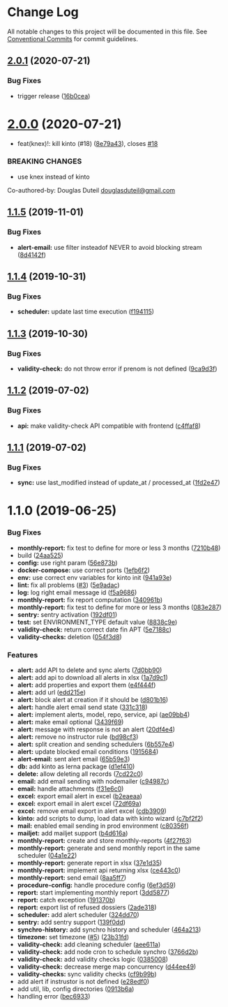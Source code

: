 # Change Log

All notable changes to this project will be documented in this file.
See [Conventional Commits](https://conventionalcommits.org) for commit guidelines.

## [2.0.1](https://github.com/SocialGouv/work-in-france-backoffice/compare/v2.0.0...v2.0.1) (2020-07-21)


### Bug Fixes

* trigger release ([16b0cea](https://github.com/SocialGouv/work-in-france-backoffice/commit/16b0cea0156e9e6fd6bbf1dd07f89ac30128d6f3))





# [2.0.0](https://github.com/SocialGouv/work-in-france-backoffice/compare/v1.1.5...v2.0.0) (2020-07-21)


* feat(knex)!: kill kinto (#18) ([8e79a43](https://github.com/SocialGouv/work-in-france-backoffice/commit/8e79a431f5b8a8043045095ef52764bccedad9a9)), closes [#18](https://github.com/SocialGouv/work-in-france-backoffice/issues/18)


### BREAKING CHANGES

* use knex instead of kinto

Co-authored-by: Douglas Duteil <douglasduteil@gmail.com>





## [1.1.5](https://github.com/SocialGouv/work-in-france-backoffice/compare/v1.1.4...v1.1.5) (2019-11-01)


### Bug Fixes

* **alert-email:** use filter insteadof NEVER to avoid blocking stream ([8d4142f](https://github.com/SocialGouv/work-in-france-backoffice/commit/8d4142f))





## [1.1.4](https://github.com/SocialGouv/work-in-france-backoffice/compare/v1.1.3...v1.1.4) (2019-10-31)


### Bug Fixes

* **scheduler:** update last time execution ([f194115](https://github.com/SocialGouv/work-in-france-backoffice/commit/f194115))





## [1.1.3](https://github.com/SocialGouv/work-in-france-backoffice/compare/v1.1.2...v1.1.3) (2019-10-30)


### Bug Fixes

* **validity-check:** do not throw error if prenom is not defined ([9ca9d3f](https://github.com/SocialGouv/work-in-france-backoffice/commit/9ca9d3f))





## [1.1.2](https://github.com/SocialGouv/work-in-france-backoffice/compare/v1.1.1...v1.1.2) (2019-07-02)


### Bug Fixes

* **api:** make validity-check API compatible with frontend ([c4ffaf8](https://github.com/SocialGouv/work-in-france-backoffice/commit/c4ffaf8))





## [1.1.1](https://github.com/SocialGouv/work-in-france-backoffice/compare/v1.1.0...v1.1.1) (2019-07-02)


### Bug Fixes

* **sync:** use last_modified instead of update_at / processed_at ([1fd2e47](https://github.com/SocialGouv/work-in-france-backoffice/commit/1fd2e47))





# 1.1.0 (2019-06-25)


### Bug Fixes

* **monthly-report:** fix test to define for more or less 3 months ([7210b48](https://github.com/SocialGouv/work-in-france-backoffice/commit/7210b48))
* build ([24aa525](https://github.com/SocialGouv/work-in-france-backoffice/commit/24aa525))
* **config:** use right param ([56e873b](https://github.com/SocialGouv/work-in-france-backoffice/commit/56e873b))
* **docker-compose:** use correct ports ([1efb6f2](https://github.com/SocialGouv/work-in-france-backoffice/commit/1efb6f2))
* **env:** use correct env variables for kinto init ([941a93e](https://github.com/SocialGouv/work-in-france-backoffice/commit/941a93e))
* **lint:** fix all problems ([#3](https://github.com/SocialGouv/work-in-france-backoffice/issues/3)) ([5e9adac](https://github.com/SocialGouv/work-in-france-backoffice/commit/5e9adac))
* **log:** log right email message id ([f5a9686](https://github.com/SocialGouv/work-in-france-backoffice/commit/f5a9686))
* **monthly-report:** fix report computation ([340961b](https://github.com/SocialGouv/work-in-france-backoffice/commit/340961b))
* **monthly-report:** fix test to define for more or less 3 months ([083e287](https://github.com/SocialGouv/work-in-france-backoffice/commit/083e287))
* **sentry:** sentry activation ([192df01](https://github.com/SocialGouv/work-in-france-backoffice/commit/192df01))
* **test:** set ENVIRONMENT_TYPE default value ([8838c9e](https://github.com/SocialGouv/work-in-france-backoffice/commit/8838c9e))
* **validity-check:** return correct date fin APT ([5e7188c](https://github.com/SocialGouv/work-in-france-backoffice/commit/5e7188c))
* **validity-checks:** deletion ([054f3d8](https://github.com/SocialGouv/work-in-france-backoffice/commit/054f3d8))


### Features

* **alert:** add API to delete and sync alerts ([7d0bb90](https://github.com/SocialGouv/work-in-france-backoffice/commit/7d0bb90))
* **alert:** add api to download all alerts in xlsx ([1a7d9c1](https://github.com/SocialGouv/work-in-france-backoffice/commit/1a7d9c1))
* **alert:** add properties and export them ([e4f444f](https://github.com/SocialGouv/work-in-france-backoffice/commit/e4f444f))
* **alert:** add url ([edd215e](https://github.com/SocialGouv/work-in-france-backoffice/commit/edd215e))
* **alert:** block alert at creation if it should be ([d801b16](https://github.com/SocialGouv/work-in-france-backoffice/commit/d801b16))
* **alert:** handle alert email send state ([331c318](https://github.com/SocialGouv/work-in-france-backoffice/commit/331c318))
* **alert:** implement alerts, model, repo, service, api ([ae09bb4](https://github.com/SocialGouv/work-in-france-backoffice/commit/ae09bb4))
* **alert:** make email optional ([3439f69](https://github.com/SocialGouv/work-in-france-backoffice/commit/3439f69))
* **alert:** message with response is not an alert ([20df4e4](https://github.com/SocialGouv/work-in-france-backoffice/commit/20df4e4))
* **alert:** remove no instructor rule ([bd98cf3](https://github.com/SocialGouv/work-in-france-backoffice/commit/bd98cf3))
* **alert:** split creation and sending schedulers ([6b557e4](https://github.com/SocialGouv/work-in-france-backoffice/commit/6b557e4))
* **alert:** update blocked email conditions ([1915684](https://github.com/SocialGouv/work-in-france-backoffice/commit/1915684))
* **alert-email:** sent alert email ([65b59e3](https://github.com/SocialGouv/work-in-france-backoffice/commit/65b59e3))
* **db:** add kinto as lerna package ([d1ef410](https://github.com/SocialGouv/work-in-france-backoffice/commit/d1ef410))
* **delete:** allow deleting all records ([7cd22c0](https://github.com/SocialGouv/work-in-france-backoffice/commit/7cd22c0))
* **email:** add email sending with nodemailer ([c94987c](https://github.com/SocialGouv/work-in-france-backoffice/commit/c94987c))
* **email:** handle attachments ([f31e6c0](https://github.com/SocialGouv/work-in-france-backoffice/commit/f31e6c0))
* **excel:** export email alert in excel ([b2eaeaa](https://github.com/SocialGouv/work-in-france-backoffice/commit/b2eaeaa))
* **excel:** export email in alert excel ([72df69a](https://github.com/SocialGouv/work-in-france-backoffice/commit/72df69a))
* **excel:** remove email export in alert excel ([cdb3909](https://github.com/SocialGouv/work-in-france-backoffice/commit/cdb3909))
* **kinto:** add scripts to dump, load data with kinto wizard ([c7bf2f2](https://github.com/SocialGouv/work-in-france-backoffice/commit/c7bf2f2))
* **mail:** enabled email sending in prod environment ([c80356f](https://github.com/SocialGouv/work-in-france-backoffice/commit/c80356f))
* **mailjet:** add mailjet support ([b4d616a](https://github.com/SocialGouv/work-in-france-backoffice/commit/b4d616a))
* **monthly-report:** create and store monthly-reports ([4f27f63](https://github.com/SocialGouv/work-in-france-backoffice/commit/4f27f63))
* **monthly-report:** generate and send monthly report in the same scheduler ([04a1e22](https://github.com/SocialGouv/work-in-france-backoffice/commit/04a1e22))
* **monthly-report:** generate report in xlsx ([37e1d35](https://github.com/SocialGouv/work-in-france-backoffice/commit/37e1d35))
* **monthly-report:** implement api returning xlsx ([ce443c0](https://github.com/SocialGouv/work-in-france-backoffice/commit/ce443c0))
* **monthly-report:** send email ([8aa5ff7](https://github.com/SocialGouv/work-in-france-backoffice/commit/8aa5ff7))
* **procedure-config:** handle procedure config ([6ef3d59](https://github.com/SocialGouv/work-in-france-backoffice/commit/6ef3d59))
* **report:**  start implementing monthly report ([3dd5877](https://github.com/SocialGouv/work-in-france-backoffice/commit/3dd5877))
* **report:** catch exception ([191370b](https://github.com/SocialGouv/work-in-france-backoffice/commit/191370b))
* **report:** export list of refused dossiers ([2ade318](https://github.com/SocialGouv/work-in-france-backoffice/commit/2ade318))
* **scheduler:** add alert scheduler ([324dd70](https://github.com/SocialGouv/work-in-france-backoffice/commit/324dd70))
* **sentry:** add sentry support ([139f0dd](https://github.com/SocialGouv/work-in-france-backoffice/commit/139f0dd))
* **synchro-history:** add synchro history and scheduler ([464a213](https://github.com/SocialGouv/work-in-france-backoffice/commit/464a213))
* **timezone:** set timezone ([#5](https://github.com/SocialGouv/work-in-france-backoffice/issues/5)) ([23b31fd](https://github.com/SocialGouv/work-in-france-backoffice/commit/23b31fd))
* **validity-check:** add cleaning scheduler ([aee611a](https://github.com/SocialGouv/work-in-france-backoffice/commit/aee611a))
* **validity-check:** add node cron to schedule synchro ([3766d2b](https://github.com/SocialGouv/work-in-france-backoffice/commit/3766d2b))
* **validity-check:** add validity checks logic ([0385008](https://github.com/SocialGouv/work-in-france-backoffice/commit/0385008))
* **validity-check:** decrease merge map concurrency ([d44ee49](https://github.com/SocialGouv/work-in-france-backoffice/commit/d44ee49))
* **validity-checks:** sync validity checks ([cf9b99b](https://github.com/SocialGouv/work-in-france-backoffice/commit/cf9b99b))
* add alert if instrustor is not defined ([e28edf0](https://github.com/SocialGouv/work-in-france-backoffice/commit/e28edf0))
* add util, lib, config directories ([0913b6a](https://github.com/SocialGouv/work-in-france-backoffice/commit/0913b6a))
* handling error ([bec6933](https://github.com/SocialGouv/work-in-france-backoffice/commit/bec6933))
